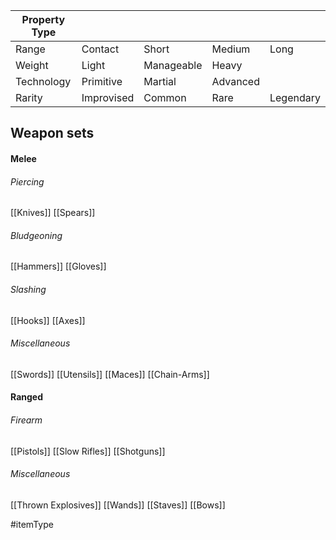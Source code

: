
| Property Type |            |            |          |           |
| ------------- | ---------- | ---------- | -------- | --------- |
| Range         | Contact    | Short      | Medium   | Long      |
| Weight        | Light      | Manageable | Heavy    |           |
| Technology    | Primitive  | Martial    | Advanced |           |
| Rarity        | Improvised | Common     | Rare     | Legendary |

## Weapon sets

#### Melee

###### Piercing
[[Knives]]
[[Spears]]
###### Bludgeoning
[[Hammers]]
[[Gloves]]
###### Slashing
[[Hooks]]
[[Axes]]
###### Miscellaneous
[[Swords]]
[[Utensils]]
[[Maces]]
[[Chain-Arms]]

#### Ranged

###### Firearm
[[Pistols]]
[[Slow Rifles]]
[[Shotguns]]
###### Miscellaneous
[[Thrown Explosives]]
[[Wands]]
[[Staves]]
[[Bows]]


#itemType 